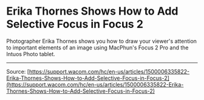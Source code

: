# Erika Thornes Shows How to Add Selective Focus in Focus 2

Photographer Erika Thornes shows you how to draw your viewer's attention to important elements of an image using MacPhun's Focus 2 Pro and the Intuos Photo tablet.

---
Source: [https://support.wacom.com/hc/en-us/articles/1500006335822-Erika-Thornes-Shows-How-to-Add-Selective-Focus-in-Focus-2](https://support.wacom.com/hc/en-us/articles/1500006335822-Erika-Thornes-Shows-How-to-Add-Selective-Focus-in-Focus-2)

